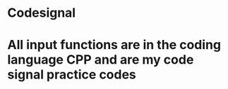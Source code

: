 # Codesignal
# All input functions are in the coding language CPP and are my code signal practice codes
